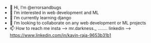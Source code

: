 - 👋 Hi, I’m @errorsandbugs
- 👀 I’m interested in web development and ML
- 🌱 I’m currently learning django 
- 💞️ I’m looking to collaborate on any web development or ML projects
- 📫 How to reach me insta --> mr.darkness._  ........ linkedin -->  https://www.linkedin.com/in/kavin-raja-9653b31b1

<!---
errorsandbugs/errorsandbugs is a ✨ special ✨ repository because its `README.md` (this file) appears on your GitHub profile.
You can click the Preview link to take a look at your changes.
--->
